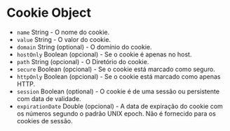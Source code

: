 # Cookie Object

* `name` String - O nome do cookie.
* `value` String - O valor do cookie.
* `domain` String (optional) - O domínio do cookie.
* `hostOnly` Boolean (opcional) - Se o cookie é apenas no host.
* `path` String (opcional) - O Diretório do cookie.
* `secure` Boolean (opcional) - Se o cookie está marcado como seguro.
* `httpOnly` Boolean (opcional) - Se o cookie está marcado como apenas HTTP.
* `session` Boolean (optional) - O cookie é de uma sessão ou persistente com data de validade.
* `expirationDate` Double (opcional) - A data de expiração do cookie com os números segundo o padrão UNIX epoch. Não é fornecido para os cookies de sessão.